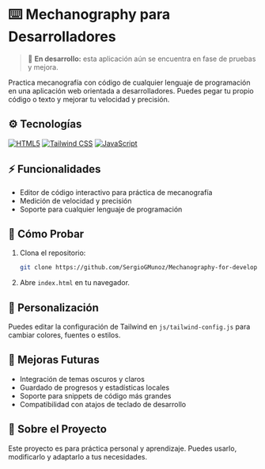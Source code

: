 # ⌨️ Mechanography para Desarrolladores

> 🚧 **En desarrollo:** esta aplicación aún se encuentra en fase de pruebas y mejora.

Practica mecanografía con código de cualquier lenguaje de programación en una aplicación web orientada a desarrolladores.
Puedes pegar tu propio código o texto y mejorar tu velocidad y precisión.

## ⚙️ Tecnologías
[![HTML5](https://img.shields.io/badge/HTML5-%23E34F26.svg?style=for-the-badge&logo=html5&logoColor=white)](https://developer.mozilla.org/docs/Web/HTML)
[![Tailwind CSS](https://img.shields.io/badge/Tailwind%20CSS-%2338B2AC.svg?style=for-the-badge&logo=tailwind-css&logoColor=white)](https://tailwindcss.com/)
[![JavaScript](https://img.shields.io/badge/JavaScript-%23F7DF1E.svg?style=for-the-badge&logo=javascript&logoColor=black)](https://developer.mozilla.org/docs/Web/JavaScript)


## ⚡ Funcionalidades

*  Editor de código interactivo para práctica de mecanografía
*  Medición de velocidad y precisión
*  Soporte para cualquier lenguaje de programación


## 🚀 Cómo Probar

1. Clona el repositorio:

   ```sh
   git clone https://github.com/SergioGMunoz/Mechanography-for-developers.git
   ```
2. Abre `index.html` en tu navegador.

## 🎨 Personalización

Puedes editar la configuración de Tailwind en `js/tailwind-config.js` para cambiar colores, fuentes o estilos.

## 🔮 Mejoras Futuras

*  Integración de temas oscuros y claros
*  Guardado de progresos y estadísticas locales
*  Soporte para snippets de código más grandes
*  Compatibilidad con atajos de teclado de desarrollo

## 📘 Sobre el Proyecto
Este proyecto es para práctica personal y aprendizaje. Puedes usarlo, modificarlo y adaptarlo a tus necesidades.
